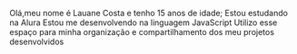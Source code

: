 Olá,meu nome é Lauane Costa e tenho 15 anos de idade;
Estou estudando na Alura
Estou me desenvolvendo na linguagem JavaScript
Utilizo esse espaço para minha organização e compartilhamento dos meu projetos desenvolvidos
